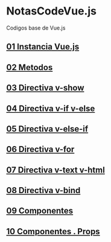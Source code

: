 # NotasCodeVue.js
Codigos base de Vue.js


## [01 Instancia Vue.js](https://github.com/AdrianLovo/NotasCodeVue.js/tree/master/01-Instancia%20Vue)
## [02 Metodos](https://github.com/AdrianLovo/NotasCodeVue.js/tree/master/02-Metodos%20Vue)
## [03 Directiva v-show](https://github.com/AdrianLovo/NotasCodeVue.js/tree/master/03-Directiva%20v-show)
## [04 Directiva v-if v-else](https://github.com/AdrianLovo/NotasCodeVue.js/tree/master/04-Directiva%20v-if%20v-else)
## [05 Directiva v-else-if](https://github.com/AdrianLovo/NotasCodeVue.js/tree/master/05-Directiva%20v-if-else-if)
## [06 Directiva v-for](https://github.com/AdrianLovo/NotasCodeVue.js/tree/master/06-Directiva%20v-for)
## [07 Directiva v-text v-html](https://github.com/AdrianLovo/NotasCodeVue.js/tree/master/07-Directiva%20v-text%20v-html)
## [08 Directiva v-bind](https://github.com/AdrianLovo/NotasCodeVue.js/tree/master/08-Directiva%20v-bind)
## [09 Componentes](https://github.com/AdrianLovo/NotasCodeVue.js/tree/master/09-Componentes)
## [10 Componentes . Props](https://github.com/AdrianLovo/NotasCodeVue.js/tree/master/10-Componentes%20.%20Props)


